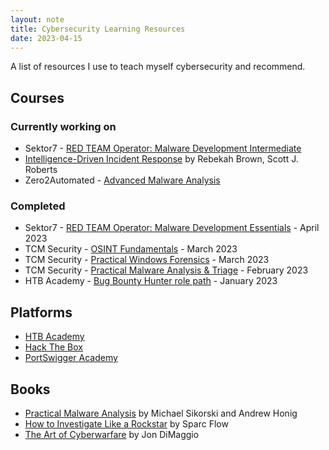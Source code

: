 ```yaml
---
layout: note
title: Cybersecurity Learning Resources
date: 2023-04-15
---
```


A list of resources I use to teach myself cybersecurity and recommend.

## Courses

### Currently working on

- Sektor7 - [RED TEAM Operator: Malware Development Intermediate](https://institute.sektor7.net/rto-maldev-intermediate)
- [Intelligence-Driven Incident Response](https://www.oreilly.com/library/view/intelligence-driven-incident-response/9781098120672/) by Rebekah Brown, Scott J. Roberts
- Zero2Automated - [Advanced Malware Analysis](https://www.0ffset.net/training/zero2auto/)

### Completed

- Sektor7 - [RED TEAM Operator: Malware Development Essentials](https://institute.sektor7.net/red-team-operator-malware-development-essentials) - April 2023
- TCM Security - [OSINT Fundamentals](https://academy.tcm-sec.com/p/osint-fundamentals) - March 2023
- TCM Security - [Practical Windows Forensics](https://academy.tcm-sec.com/p/practical-windows-forensics) - March 2023
- TCM Security - [Practical Malware Analysis & Triage](https://academy.tcm-sec.com/p/practical-malware-analysis-triage) - February 2023
- HTB Academy - [Bug Bounty Hunter role path](https://academy.hackthebox.com/path/preview/bug-bounty-hunter) - January 2023

## Platforms

- [HTB Academy](https://academy.hackthebox.com/)
- [Hack The Box](https://www.hackthebox.com/)
- [PortSwigger Academy](https://portswigger.net/web-security/learning-path)

## Books

- [Practical Malware Analysis](https://nostarch.com/malware) by Michael Sikorski and Andrew Honig
- [How to Investigate Like a Rockstar](https://www.amazon.fr/How-Investigate-Like-Rockstar-forensic/dp/1549527622) by Sparc Flow
- [The Art of Cyberwarfare](https://nostarch.com/art-cyberwarfare) by Jon DiMaggio
